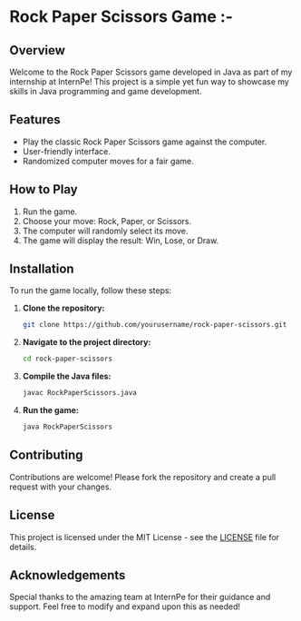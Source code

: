 # Rock Paper Scissors Game :-
 
## Overview 
 
Welcome to the Rock Paper Scissors game developed in Java as part of my internship at InternPe! This project is a simple yet fun way to showcase my skills in Java programming and game development.

## Features

- Play the classic Rock Paper Scissors game against the computer.
- User-friendly interface.
- Randomized computer moves for a fair game.

## How to Play

1. Run the game.
2. Choose your move: Rock, Paper, or Scissors.
3. The computer will randomly select its move.
4. The game will display the result: Win, Lose, or Draw.

## Installation

To run the game locally, follow these steps:

1. **Clone the repository:**
    ```sh
    git clone https://github.com/yourusername/rock-paper-scissors.git
    ```
2. **Navigate to the project directory:**
    ```sh
    cd rock-paper-scissors
    ```
3. **Compile the Java files:**
    ```sh
    javac RockPaperScissors.java
    ```
4. **Run the game:**
    ```sh
    java RockPaperScissors
    ```

## Contributing

Contributions are welcome! Please fork the repository and create a pull request with your changes.

## License

This project is licensed under the MIT License - see the [LICENSE](LICENSE) file for details.

## Acknowledgements

Special thanks to the amazing team at InternPe for their guidance and support.
Feel free to modify and expand upon this as needed!
